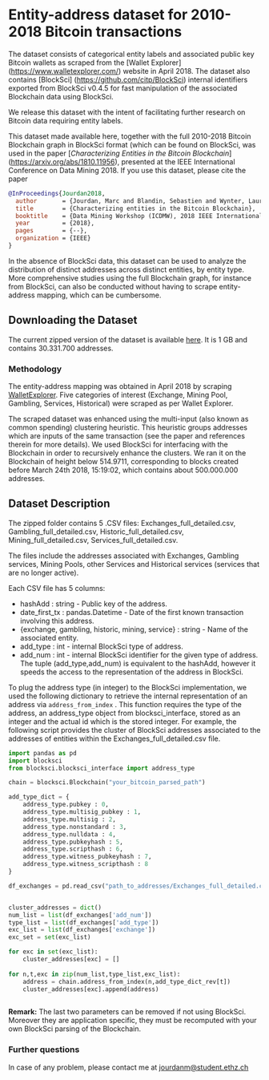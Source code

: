# Entity-address dataset for 2010-2018 Bitcoin transactions


The dataset consists of categorical entity labels and associated public key Bitcoin wallets as scraped from the [Wallet Explorer] (https://www.walletexplorer.com/) website in April 2018. The dataset also contains [BlockSci] (https://github.com/citp/BlockSci) internal identifiers  exported from BlockSci v0.4.5 for fast manipulation of the associated Blockchain data using BlockSci.


We release this dataset with the intent of facilitating further research on Bitcoin data requiring entity labels. 


This dataset made available here, together with the full 2010-2018 Bitcoin Blockchain graph in BlockSci format (which can be found on BlockSci, was used in the paper [*Characterizing Entities in the Bitcoin Blockchain*] (https://arxiv.org/abs/1810.11956), presented at the IEEE International Conference on Data Mining 2018. If you use this dataset, please cite the paper

```bibtex
@InProceedings{Jourdan2018,
  author       = {Jourdan, Marc and Blandin, Sebastien and Wynter, Laura and Deshpande, Pralhad},
  title        = {Characterizing entities in the Bitcoin Blockchain},
  booktitle    = {Data Mining Workshop (ICDMW), 2018 IEEE International Conference on},
  year         = {2018},
  pages        = {--},
  organization = {IEEE}
}

```

In the absence of BlockSci data, this dataset can be used to analyze the distribution of distinct addresses across distinct entities, by entity type. More comprehensive studies using the full Blockchain graph, for instance from BlockSci, can also be conducted without having to scrape entity-address mapping, which can be cumbersome.


## Downloading the Dataset


The current zipped version of the dataset is available [here](https://polybox.ethz.ch/index.php/s/GUEFVnOEPrMxY2l/download). It is 1 GB and contains 30.331.700 addresses.


### Methodology


The entity-address mapping was obtained in April 2018 by scraping [WalletExplorer](https://www.walletexplorer.com/). Five categories of interest (Exchange, Mining Pool, Gambling, Services, Historical) were scraped as per Wallet Explorer. 


The scraped dataset was enhanced using the multi-input (also known as common spending) clustering heuristic. This heuristic groups addresses which are inputs of the same transaction (see the paper and references therein for more details). We used BlockSci for interfacing with the Blockchain in order to recursively enhance the clusters. We ran it on the Blockchain of height below 514.9711, corresponding to blocks created before March 24th 2018, 15:19:02, which contains about 500.000.000 addresses.


## Dataset Description


The zipped folder contains 5 .CSV files: Exchanges_full_detailed.csv, Gambling_full_detailed.csv, Historic_full_detailed.csv, Mining_full_detailed.csv, Services_full_detailed.csv. 


The files include the addresses associated with Exchanges, Gambling services, Mining Pools, other Services and Historical services (services that are no longer active).


Each CSV file has 5 columns:
- hashAdd : string - Public key of the address.
- date_first_tx : pandas.Datetime - Date of the first known transaction involving this address.
- {exchange, gambling, historic, mining, service} : string - Name of the associated entity.
- add_type : int - internal BlockSci type of address.
- add_num : int - internal BlockSci identifier for the given type of address. The tuple (add_type,add_num) is equivalent to the hashAdd, however it speeds the access to the representation of the address in BlockSci.


To plug the address type (in integer) to the BlockSci implementation, we used the following dictionary to retrieve the internal representation of an address via `address_from_index` . This function requires the type of the address, an address_type object from blocksci_interface, stored as an integer and the actual id which is the stored integer. For example, the following script provides the cluster of BlockSci addresses associated to the addresses of entities within the Exchanges_full_detailed.csv file.

```python
import pandas as pd 
import blocksci
from blocksci.blocksci_interface import address_type

chain = blocksci.Blockchain("your_bitcoin_parsed_path")

add_type_dict = {
    address_type.pubkey : 0,
    address_type.multisig_pubkey : 1,
    address_type.multisig : 2,
    address_type.nonstandard : 3,
    address_type.nulldata : 4,
    address_type.pubkeyhash : 5,
    address_type.scripthash : 6,
    address_type.witness_pubkeyhash : 7,
    address_type.witness_scripthash : 8
}

df_exchanges = pd.read_csv("path_to_addresses/Exchanges_full_detailed.csv")


cluster_addresses = dict()
num_list = list(df_exchanges['add_num'])
type_list = list(df_exchanges['add_type'])
exc_list = list(df_exchanges['exchange'])
exc_set = set(exc_list)

for exc in set(exc_list):
    cluster_addresses[exc] = []
    
for n,t,exc in zip(num_list,type_list,exc_list):
    address = chain.address_from_index(n,add_type_dict_rev[t])
    cluster_addresses[exc].append(address)
    
```


**Remark:** The last two parameters can be removed if not using BlockSci. Moreover they are application specific, they must be recomputed with your own BlockSci parsing of the Blockchain.


### Further questions

In case of any problem, please contact me at jourdanm@student.ethz.ch

